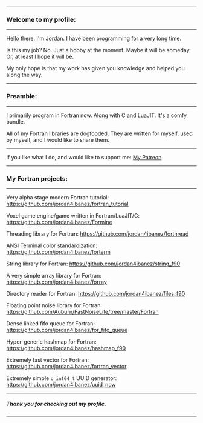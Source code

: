 -----

### Welcome to my profile:

-----

Hello there. I'm Jordan. I have been programming for a very long time.

Is this my job? No. Just a hobby at the moment. Maybe it will be someday. Or, at least I hope it will be.

My only hope is that my work has given you knowledge and helped you along the way.

-----

### Preamble:

-----

I primarily program in Fortran now. Along with C and LuaJIT. It's a comfy bundle.

All of my Fortran libraries are dogfooded. They are written for myself, used by myself, and I would like to share them.

-----

If you like what I do, and would like to support me: [My Patreon](https://www.patreon.com/jordan4ibanez)

-----

### My Fortran projects:

-----

Very alpha stage modern Fortran tutorial: https://github.com/jordan4ibanez/fortran_tutorial

Voxel game engine/game written in Fortran/LuaJIT/C: https://github.com/jordan4ibanez/Formine

Threading library for Fortran: https://github.com/jordan4ibanez/forthread

ANSI Terminal color standardization: https://github.com/jordan4ibanez/forterm

String library for Fortran: https://github.com/jordan4ibanez/string_f90

A very simple array library for Fortran: https://github.com/jordan4ibanez/forray

Directory reader for Fortran: https://github.com/jordan4ibanez/files_f90

Floating point noise library for Fortran: https://github.com/Auburn/FastNoiseLite/tree/master/Fortran

Dense linked fifo queue for Fortran: https://github.com/jordan4ibanez/for_fifo_queue

Hyper-generic hashmap for Fortran: https://github.com/jordan4ibanez/hashmap_f90

Extremely fast vector for Fortran: https://github.com/jordan4ibanez/fortran_vector

Extremely simple ``c_int64_t`` UUID generator: https://github.com/jordan4ibanez/uuid_now

-----

##### Thank you for checking out my profile.

-----
